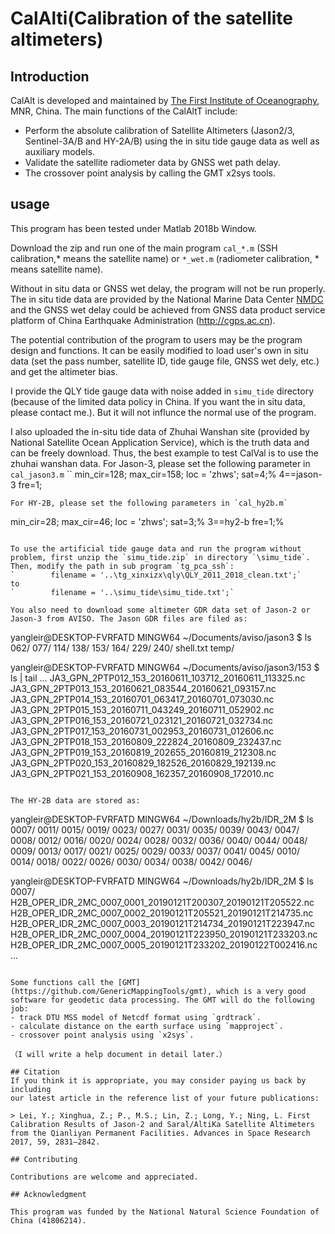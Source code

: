 # CalAlti(Calibration of the satellite altimeters)

## Introduction
CalAlt is developed and maintained by [The First Institute of Oceanography](http://www.fio.org.cn/), MNR, China. The main functions of the CalAltT include:
- Perform the absolute calibration of Satellite Altimeters (Jason2/3, Sentinel-3A/B and HY-2A/B) using the in situ tide gauge data as well as auxiliary models. 
- Validate the satellite radiometer data by GNSS wet path delay.
- The crossover point analysis by calling the GMT x2sys tools.

## usage

This program has been tested under Matlab 2018b Window. 

Download the zip and run one of the main program `cal_*.m` (SSH calibration,* means the satellite name) or `*_wet.m` (radiometer calibration, * means satellite name). 

Without in situ data or GNSS wet delay, the program will not be run properly. The in situ tide data are provided by the National Marine Data Center [NMDC](http://mds.nmdis.org.cn/pages/aboutUs.html) and the GNSS wet delay could be achieved from GNSS data product service platform of China Earthquake Administration (http://cgps.ac.cn). 

The potential contribution of the program to users may be the program design and functions. It can be easily modified to load user's own in situ data (set the pass number, satellite ID, tide gauge file, GNSS wet dely, etc.) and get the altimeter bias.

I provide the QLY tide gauge data with noise added in `simu_tide` directory (because of the limited data policy in China. If you want the in situ data, please contact me.). But it will not influnce the normal use of the program.

I also uploaded the in-situ tide data of Zhuhai Wanshan site (provided by National Satellite Ocean Application Service), which is the truth data and can be freely download. Thus, the best example to test CalVal is to use the zhuhai wanshan data. For Jason-3, please set the following parameter in `cal_jason3.m`
``
min_cir=128;
max_cir=158;
loc = 'zhws';
sat=4;% 4==jason-3
fre=1;
```
For HY-2B, please set the following parameters in `cal_hy2b.m`
```
min_cir=28;
max_cir=46;
loc = 'zhws';
sat=3;% 3==hy2-b
fre=1;%
```

To use the artificial tide gauge data and run the program without problem, first unzip the `simu_tide.zip` in directory `\simu_tide`. Then, modify the path in sub program `tg_pca_ssh`:
`        filename = '..\tg_xinxizx\qly\QLY_2011_2018_clean.txt';` 
to
`        filename = '..\simu_tide\simu_tide.txt';` 

You also need to download some altimeter GDR data set of Jason-2 or Jason-3 from AVISO. The Jason GDR files are filed as:
```
yangleir@DESKTOP-FVRFATD MINGW64 ~/Documents/aviso/jason3
$ ls
062/  077/  114/  138/  153/  164/  229/  240/  shell.txt  temp/

yangleir@DESKTOP-FVRFATD MINGW64 ~/Documents/aviso/jason3/153
$ ls | tail
...
JA3_GPN_2PTP012_153_20160611_103712_20160611_113325.nc
JA3_GPN_2PTP013_153_20160621_083544_20160621_093157.nc
JA3_GPN_2PTP014_153_20160701_063417_20160701_073030.nc
JA3_GPN_2PTP015_153_20160711_043249_20160711_052902.nc
JA3_GPN_2PTP016_153_20160721_023121_20160721_032734.nc
JA3_GPN_2PTP017_153_20160731_002953_20160731_012606.nc
JA3_GPN_2PTP018_153_20160809_222824_20160809_232437.nc
JA3_GPN_2PTP019_153_20160819_202655_20160819_212308.nc
JA3_GPN_2PTP020_153_20160829_182526_20160829_192139.nc
JA3_GPN_2PTP021_153_20160908_162357_20160908_172010.nc
```

The HY-2B data are stored as:
```

yangleir@DESKTOP-FVRFATD MINGW64 ~/Downloads/hy2b/IDR_2M
$ ls
0007/  0011/  0015/  0019/  0023/  0027/  0031/  0035/  0039/  0043/  0047/
0008/  0012/  0016/  0020/  0024/  0028/  0032/  0036/  0040/  0044/  0048/
0009/  0013/  0017/  0021/  0025/  0029/  0033/  0037/  0041/  0045/
0010/  0014/  0018/  0022/  0026/  0030/  0034/  0038/  0042/  0046/

yangleir@DESKTOP-FVRFATD MINGW64 ~/Downloads/hy2b/IDR_2M
$ ls 0007/
H2B_OPER_IDR_2MC_0007_0001_20190121T200307_20190121T205522.nc
H2B_OPER_IDR_2MC_0007_0002_20190121T205521_20190121T214735.nc
H2B_OPER_IDR_2MC_0007_0003_20190121T214734_20190121T223947.nc
H2B_OPER_IDR_2MC_0007_0004_20190121T223950_20190121T233203.nc
H2B_OPER_IDR_2MC_0007_0005_20190121T233202_20190122T002416.nc
...
``` 

Some functions call the [GMT](https://github.com/GenericMappingTools/gmt), which is a very good software for geodetic data processing. The GMT will do the following job:
- track DTU MSS model of Netcdf format using `grdtrack`.
- calculate distance on the earth surface using `mapproject`.
- crossover point analysis using `x2sys`.

（I will write a help document in detail later.）

## Citation
If you think it is appropriate, you may consider paying us back by including
our latest article in the reference list of your future publications:

> Lei, Y.; Xinghua, Z.; P., M.S.; Lin, Z.; Long, Y.; Ning, L. First Calibration Results of Jason-2 and Saral/AltiKa Satellite Altimeters from the Qianliyan Permanent Facilities. Advances in Space Research 2017, 59, 2831–2842.

## Contributing

Contributions are welcome and appreciated.

## Acknowledgment

This program was funded by the National Natural Science Foundation of China (41806214).

